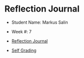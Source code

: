 # Reflection Journal

- Student Name: Markus Salin
- Week #: 7

- [Reflection Journal](./Journal.md)
- [Self Grading](../../Self-Grading.md)
